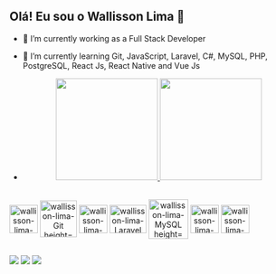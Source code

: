 ## Olá! Eu sou o Wallisson Lima 👋

- 🔭 I’m currently working as a Full Stack Developer
- 🌱 I’m currently learning Git, JavaScript, Laravel, C#, MySQL,  PHP, PostgreSQL, React Js, React Native and Vue Js 


- <div align="center">
    <a href="https://github.com/wallissonlima">
    <img height="180em" src="https://github-readme-stats.vercel.app/api?username=wallissonlima&show_icons=true&theme=radical&include_all_commits=true&count_private=true"/>
    <img height="180em" src="https://github-readme-stats.vercel.app/api/top-langs/?username=wallissonlima&layout=compact&langs_count=7&theme=radical"/>
</div>

<div align="center" style="display: inline-block"><br>
   <img align="center" alt="wallisson-lima-react" height="50" width="auto" 
         src="https://cdn.jsdelivr.net/gh/devicons/devicon@latest/icons/react/react-original.svg" />
    <img align="center" alt="wallisson-lima-Git height="30" width="65" 
         src="https://cdn.jsdelivr.net/gh/devicons/devicon@latest/icons/git/git-plain-wordmark.svg" /> 
    <img align="center" alt="wallisson-lima-JavaScript height="30" width="50"                    
         src="https://cdn.jsdelivr.net/gh/devicons/devicon/icons/javascript/javascript-original.svg"/> 
    <img align="center" alt="wallisson-lima-Laravel" height="50" width="65"
        src="https://cdn.jsdelivr.net/gh/devicons/devicon@latest/icons/laravel/laravel-original.svg" />
    <img align="center" alt="wallisson-lima-MySQL height="30" width="70" 
         src="https://cdn.jsdelivr.net/gh/devicons/devicon/icons/mysql/mysql-original-wordmark.svg" />
    <img align="center" alt="wallisson-lima-PHP" height="50" width="auto" 
         src="https://cdn.jsdelivr.net/gh/devicons/devicon/icons/php/php-original.svg" />
    <img align="center" alt="wallisson-lima-VueJS" height="50" width="auto" 
         src="https://cdn.jsdelivr.net/gh/devicons/devicon/icons/vuejs/vuejs-original-wordmark.svg" />
</div>

##

<div>
   <a href="mailto:wallissonlima12@gmail.com" target="_blank"><img src="https://img.shields.io/badge/Gmail-EA4335.svg?style=for-the-badge&logo=Gmail&logoColor=white" target="_blank"/></a>
   <a href="https://instagram.com/wallisson_lima" target="_blank"><img src="https://img.shields.io/badge/-Instagram-%23E4405F?style=for-the-badge&logo=instagram&logoColor=white" target="_blank"></a>
  <a href="https://www.linkedin.com/in/wallisson-lima/" target="_blank"><img src="https://img.shields.io/badge/LinkedIn-0077B5?style=for-the-badge&logo=linkedin&logoColor=white" target="_blank"/></a>
</div>

